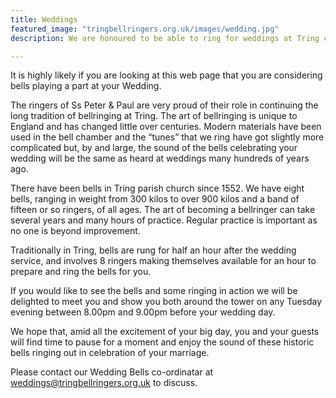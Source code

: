 ```yaml
---
title: Weddings
featured_image: "tringbellringers.org.uk/images/wedding.jpg"
description: We are honoured to be able to ring for weddings at Tring church.

---
```


It is highly likely if you are looking at this web page that you are considering  bells playing a part at your Wedding.

The ringers of Ss Peter & Paul are very proud of their role in continuing the long tradition of bellringing at Tring. The art of bellringing is unique to England and has changed little over centuries. Modern materials have been used in the bell chamber and the “tunes” that we ring have got slightly more complicated but, by and large, the sound of the bells celebrating your wedding will be the same as heard at weddings many hundreds of years ago.

There have been bells in Tring parish church since 1552. We have eight bells, ranging in weight from 300 kilos to over 900 kilos and a band of fifteen or so ringers, of all ages. The art of becoming a bellringer can take several years and many hours of practice. Regular practice is important as no one is beyond improvement.

Traditionally in Tring, bells are rung for half an hour after the wedding service, and involves 8 ringers making themselves available for an hour to prepare and ring the bells for you.

If you would like to see the bells and some ringing in action we will be delighted to meet you and show you both around the tower on any Tuesday evening between 8.00pm and 9.00pm before your wedding day.

We hope that, amid all the excitement of your big day, you and your guests will find time to pause for a moment and enjoy the sound of these historic bells ringing out in celebration of your marriage.

Please contact our Wedding Bells co-ordinatar at weddings@tringbellringers.org.uk to discuss.
